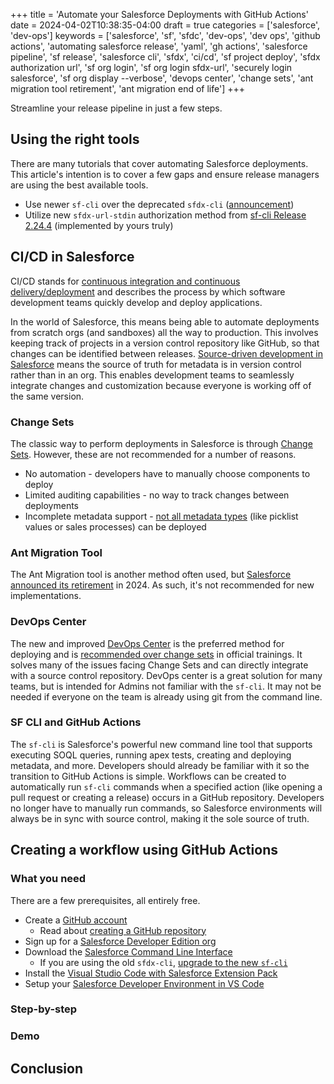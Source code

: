 +++
title = 'Automate your Salesforce Deployments with GitHub Actions'
date = 2024-04-02T10:38:35-04:00
draft = true
categories = ['salesforce', 'dev-ops']
keywords = ['salesforce', 'sf', 'sfdc', 'dev-ops', 'dev ops', 'github actions', 'automating salesforce release', 'yaml', 'gh actions', 'salesforce pipeline', 'sf release', 'salesforce cli', 'sfdx', 'ci/cd', 'sf project deploy', 'sfdx authorization url', 'sf org login', 'sf org login sfdx-url', 'securely login salesforce', 'sf org display --verbose', 'devops center', 'change sets', 'ant migration tool retirement', 'ant migration end of life']
+++

Streamline your release pipeline in just a few steps.

## Using the right tools
There are many tutorials that cover automating Salesforce deployments. This article's intention is to cover a few gaps and ensure release managers are using the best available tools.
- Use newer `sf-cli` over the deprecated `sfdx-cli` ([announcement](https://developer.salesforce.com/blogs/2023/07/salesforce-cli-sf-v2-is-here))
- Utilize new `sfdx-url-stdin` authorization method from [sf-cli Release 2.24.4](https://github.com/forcedotcom/cli/blob/main/releasenotes/README.md#2244-jan-17-2024) (implemented by yours truly)

## CI/CD in Salesforce
CI/CD stands for [continuous integration and continuous delivery/deployment](https://www.redhat.com/en/topics/devops/what-is-ci-cd) and describes the process by which software development teams quickly develop and deploy applications.

In the world of Salesforce, this means being able to automate deployments from scratch orgs (and sandboxes) all the way to production. This involves keeping track of projects in a version control repository like GitHub, so that changes can be identified between releases. [Source-driven development in Salesforce](https://trailhead.salesforce.com/content/learn/modules/sfdx_dev_model/sfdx_dev_model_sdd) means the source of truth for metadata is in version control rather than in an org. This enables development teams to seamlessly integrate changes and customization because everyone is working off of the same version.

### Change Sets
The classic way to perform deployments in Salesforce is through [Change Sets](https://help.salesforce.com/s/articleView?id=sf.changesets.htm&type=5). However, these are not recommended for a number of reasons.
- No automation - developers have to manually choose components to deploy
- Limited auditing capabilities - no way to track changes between deployments
- Incomplete metadata support - [not all metadata types](https://help.salesforce.com/s/articleView?id=sf.changesets_about_components.htm&type=5) (like picklist values or sales processes) can be deployed

### Ant Migration Tool
The Ant Migration tool is another method often used, but [Salesforce announced its retirement](https://developer.salesforce.com/blogs/2024/01/moving-on-from-the-ant-migration-tool-to-sf-cli-v2?_ga=2.156343547.1799736251.1705831920-1945174671.1701548171) in 2024. As such, it's not recommended for new implementations.

### DevOps Center
The new and improved [DevOps Center](https://www.salesforce.com/products/devops-tools/) is the preferred method for deploying and is [recommended over change sets](https://trailhead.salesforce.com/content/learn/modules/devops-center-quick-look/say-hello-to-devops-center) in official trainings. It solves many of the issues facing Change Sets and can directly integrate with a source control repository. DevOps center is a great solution for many teams, but is intended for Admins not familiar with the `sf-cli`. It may not be needed if everyone on the team is already using git from the command line.


### SF CLI and GitHub Actions
The `sf-cli` is Salesforce's powerful new command line tool that supports executing SOQL queries, running apex tests, creating and deploying metadata, and more. Developers should already be familiar with it so the transition to GitHub Actions is simple. Workflows can be created to automatically run `sf-cli` commands when a specified action (like opening a pull request or creating a release) occurs in a GitHub repository. Developers no longer have to manually run commands, so Salesforce environments will always be in sync with source control, making it the sole source of truth.


## Creating a workflow using GitHub Actions

### What you need
There are a few prerequisites, all entirely free.
- Create a [GitHub account](https://github.com/join)
    - Read about [creating a GitHub repository](https://docs.github.com/en/repositories/creating-and-managing-repositories/quickstart-for-repositories)
- Sign up for a [Salesforce Developer Edition org](https://developer.salesforce.com/signup)
- Download the [Salesforce Command Line Interface](https://developer.salesforce.com/tools/salesforcecli)
    - If you are using the old `sfdx-cli`, [upgrade to the new `sf-cli`](https://developer.salesforce.com/docs/atlas.en-us.sfdx_setup.meta/sfdx_setup/sfdx_setup_move_to_sf_v2.htm)
- Install the [Visual Studio Code with Salesforce Extension Pack](https://developer.salesforce.com/tools/vscode)
- Setup your [Salesforce Developer Environment in VS Code](https://trailhead.salesforce.com/content/learn/projects/quick-start-lightning-web-components/set-up-visual-studio-code)

### Step-by-step

### Demo

## Conclusion